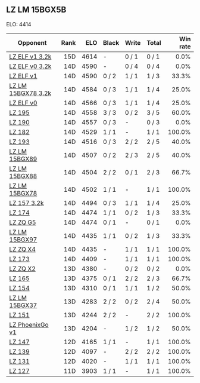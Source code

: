 ## LZ LM 15BGX5B ##

ELO: 4414

Opponent | Rank | ELO | Black | Write | Total | Win rate
---------|-----:|----:|-------|-------|-------|-------:
[LZ ELF v1 3.2k](LZ%20ELF%20v1%203.2k.md) | 15D | 4614 | - | 0 / 1 | 0 / 1 | 0.0%
[LZ ELF v0 3.2k](LZ%20ELF%20v0%203.2k.md) | 14D | 4590 | - | 0 / 4 | 0 / 4 | 0.0%
[LZ ELF v1](LZ%20ELF%20v1.md) | 14D | 4590 | 0 / 2 | 1 / 1 | 1 / 3 | 33.3%
[LZ LM 15BGX78 3.2k](LZ%20LM%2015BGX78%203.2k.md) | 14D | 4584 | 0 / 3 | 1 / 1 | 1 / 4 | 25.0%
[LZ ELF v0](LZ%20ELF%20v0.md) | 14D | 4566 | 0 / 3 | 1 / 1 | 1 / 4 | 25.0%
[LZ 195](LZ%20195.md) | 14D | 4558 | 3 / 3 | 0 / 2 | 3 / 5 | 60.0%
[LZ 190](LZ%20190.md) | 14D | 4557 | 0 / 3 | - | 0 / 3 | 0.0%
[LZ 182](LZ%20182.md) | 14D | 4529 | 1 / 1 | - | 1 / 1 | 100.0%
[LZ 193](LZ%20193.md) | 14D | 4516 | 0 / 3 | 2 / 2 | 2 / 5 | 40.0%
[LZ LM 15BGX89](LZ%20LM%2015BGX89.md) | 14D | 4507 | 0 / 2 | 2 / 3 | 2 / 5 | 40.0%
[LZ LM 15BGX88](LZ%20LM%2015BGX88.md) | 14D | 4504 | 2 / 2 | 0 / 1 | 2 / 3 | 66.7%
[LZ LM 15BGX78](LZ%20LM%2015BGX78.md) | 14D | 4502 | 1 / 1 | - | 1 / 1 | 100.0%
[LZ 157 3.2k](LZ%20157%203.2k.md) | 14D | 4494 | 0 / 3 | 1 / 1 | 1 / 4 | 25.0%
[LZ 174](LZ%20174.md) | 14D | 4474 | 1 / 1 | 0 / 2 | 1 / 3 | 33.3%
[LZ ZQ G5](LZ%20ZQ%20G5.md) | 14D | 4474 | 0 / 1 | - | 0 / 1 | 0.0%
[LZ LM 15BGX97](LZ%20LM%2015BGX97.md) | 14D | 4435 | 1 / 1 | 0 / 2 | 1 / 3 | 33.3%
[LZ ZQ X4](LZ%20ZQ%20X4.md) | 14D | 4435 | - | 1 / 1 | 1 / 1 | 100.0%
[LZ 173](LZ%20173.md) | 14D | 4409 | - | 1 / 1 | 1 / 1 | 100.0%
[LZ ZQ X2](LZ%20ZQ%20X2.md) | 13D | 4380 | - | 0 / 2 | 0 / 2 | 0.0%
[LZ 165](LZ%20165.md) | 13D | 4375 | 0 / 1 | 2 / 2 | 2 / 3 | 66.7%
[LZ 154](LZ%20154.md) | 13D | 4310 | 0 / 1 | 1 / 1 | 1 / 2 | 50.0%
[LZ LM 15BGX37](LZ%20LM%2015BGX37.md) | 13D | 4283 | 2 / 2 | 0 / 2 | 2 / 4 | 50.0%
[LZ 151](LZ%20151.md) | 13D | 4244 | 2 / 2 | - | 2 / 2 | 100.0%
[LZ PhoenixGo v1](LZ%20PhoenixGo%20v1.md) | 13D | 4204 | - | 1 / 2 | 1 / 2 | 50.0%
[LZ 147](LZ%20147.md) | 12D | 4165 | 1 / 1 | - | 1 / 1 | 100.0%
[LZ 139](LZ%20139.md) | 12D | 4097 | - | 2 / 2 | 2 / 2 | 100.0%
[LZ 131](LZ%20131.md) | 12D | 4020 | - | 1 / 1 | 1 / 1 | 100.0%
[LZ 127](LZ%20127.md) | 11D | 3903 | 1 / 1 | - | 1 / 1 | 100.0%
